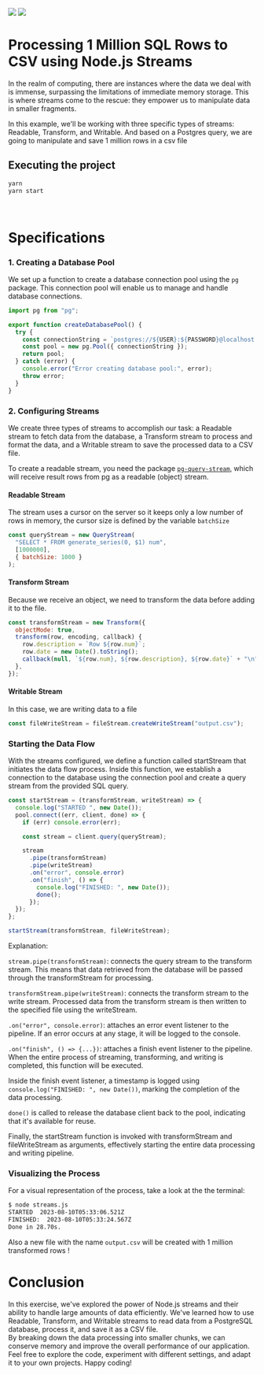 ![](https://img.shields.io/badge/Node.js-43853D?style=flat&logo=node.js&logoColor=white)
![](https://img.shields.io/badge/PostgreSQL-316192?style=flat&logo=postgresql&logoColor=white)

# Processing 1 Million SQL Rows to CSV using Node.js Streams

In the realm of computing, there are instances where the data we deal with is immense, surpassing the limitations of immediate memory storage. This is where streams come to the rescue: they empower us to manipulate data in smaller fragments.

In this example, we'll be working with three specific types of streams: Readable, Transform, and Writable. And based on a Postgres query, we are going to manipulate and save 1 million rows in a csv file

## Executing the project

```javascript
yarn
yarn start
```

<br/>

# Specifications

### 1. Creating a Database Pool

We set up a function to create a database connection pool using the `pg` package. This connection pool will enable us to manage and handle database connections.

```javascript
import pg from "pg";

export function createDatabasePool() {
  try {
    const connectionString = `postgres://${USER}:${PASSWORD}@localhost:5432/postgres`;
    const pool = new pg.Pool({ connectionString });
    return pool;
  } catch (error) {
    console.error("Error creating database pool:", error);
    throw error;
  }
}
```

### 2. Configuring Streams

We create three types of streams to accomplish our task: a Readable stream to fetch data from the database, a Transform stream to process and format the data, and a Writable stream to save the processed data to a CSV file.

To create a readable stream, you need the package
[`pg-query-stream`](https://github.com/brianc/node-postgres/tree/master/packages/pg-query-stream), which will receive result rows from pg as a readable (object) stream.

#### Readable Stream

The stream uses a cursor on the server so it keeps only a low number of rows in memory, the cursor size is defined by the variable `batchSize`

```javascript
const queryStream = new QueryStream(
  "SELECT * FROM generate_series(0, $1) num",
  [1000000],
  { batchSize: 1000 }
);
```

#### Transform Stream

Because we receive an object, we need to transform the data before adding it to the file.

```javascript
const transformStream = new Transform({
  objectMode: true,
  transform(row, encoding, callback) {
    row.description = `Row ${row.num}`;
    row.date = new Date().toString();
    callback(null, `${row.num}, ${row.description}, ${row.date}` + "\n");
  },
});
```

#### Writable Stream

In this case, we are writing data to a file

```javascript
const fileWriteStream = fileStream.createWriteStream("output.csv");
```

### Starting the Data Flow

With the streams configured, we define a function called startStream that initiates the data flow process. Inside this function, we establish a connection to the database using the connection pool and create a query stream from the provided SQL query.

```javascript
const startStream = (transformStream, writeStream) => {
  console.log("STARTED ", new Date());
  pool.connect((err, client, done) => {
    if (err) console.error(err);

    const stream = client.query(queryStream);

    stream
      .pipe(transformStream)
      .pipe(writeStream)
      .on("error", console.error)
      .on("finish", () => {
        console.log("FINISHED: ", new Date());
        done();
      });
  });
};

startStream(transformStream, fileWriteStream);
```

Explanation:

`stream.pipe(transformStream)`: connects the query stream to the transform stream. This means that data retrieved from the database will be passed through the transformStream for processing.

`transformStream.pipe(writeStream)`: connects the transform stream to the write stream. Processed data from the transform stream is then written to the specified file using the writeStream.

`.on("error", console.error)`: attaches an error event listener to the pipeline. If an error occurs at any stage, it will be logged to the console.

`.on("finish", () => {...})`: attaches a finish event listener to the pipeline. When the entire process of streaming, transforming, and writing is completed, this function will be executed.

Inside the finish event listener, a timestamp is logged using `console.log("FINISHED: ", new Date())`, marking the completion of the data processing.

`done()` is called to release the database client back to the pool, indicating that it's available for reuse.

Finally, the startStream function is invoked with transformStream and fileWriteStream as arguments, effectively starting the entire data processing and writing pipeline.

### Visualizing the Process

For a visual representation of the process, take a look at the the terminal:

```bash
$ node streams.js
STARTED  2023-08-10T05:33:06.521Z
FINISHED:  2023-08-10T05:33:24.567Z
Done in 28.70s.
```

Also a new file with the name `output.csv` will be created with 1 million transformed rows !

# Conclusion

In this exercise, we've explored the power of Node.js streams and their ability to handle large amounts of data efficiently. We've learned how to use Readable, Transform, and Writable streams to read data from a PostgreSQL database, process it, and save it as a CSV file.<br/>
By breaking down the data processing into smaller chunks, we can conserve memory and improve the overall performance of our application.<br/>
Feel free to explore the code, experiment with different settings, and adapt it to your own projects. Happy coding!
